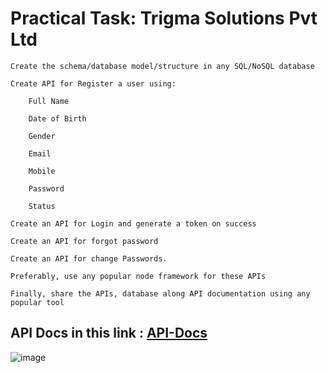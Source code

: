 # Practical Task: Trigma Solutions Pvt Ltd

    Create the schema/database model/structure in any SQL/NoSQL database

    Create API for Register a user using:

        Full Name

        Date of Birth

        Gender

        Email

        Mobile

        Password

        Status

    Create an API for Login and generate a token on success

    Create an API for forgot password

    Create an API for change Passwords.

    Preferably, use any popular node framework for these APIs

    Finally, share the APIs, database along API documentation using any popular tool

## API Docs in this link :  [API-Docs](https://documenter.getpostman.com/view/12215254/UVR8pney#1b612da2-5c04-4883-a02e-93d9021be549)


![image](https://user-images.githubusercontent.com/52135717/146415213-d009e04b-b28b-4644-b5bc-2fabb3319b20.png)



